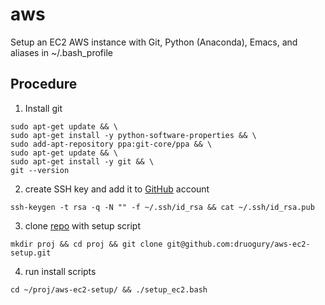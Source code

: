 # aws  
Setup an EC2 AWS instance with Git, Python (Anaconda), Emacs, and aliases in ~/.bash_profile

## Procedure  
1. Install git
```{r, engine='bash', submit}
sudo apt-get update && \
sudo apt-get install -y python-software-properties && \
sudo add-apt-repository ppa:git-core/ppa && \
sudo apt-get update && \
sudo apt-get install -y git && \
git --version
```

2. create SSH key and add it to [GitHub](https://github.com/settings/keys) account 
```{r, engine='bash', submit} 
ssh-keygen -t rsa -q -N "" -f ~/.ssh/id_rsa && cat ~/.ssh/id_rsa.pub
```

3. clone [repo](https://github.com/druogury/aws) with setup script
```{r, engine='bash', submit}
mkdir proj && cd proj && git clone git@github.com:druogury/aws-ec2-setup.git
```

4. run install scripts
```{r, engine='bash', submit}
cd ~/proj/aws-ec2-setup/ && ./setup_ec2.bash
```
